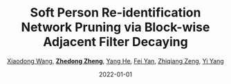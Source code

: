 ---
title: "Soft Person Re-identification Network Pruning via Block-wise Adjacent Filter Decaying"
collection: publications
permalink: /publication/Soft-Per2022
date: 2022-01-01
doi: 10.1109/TCYB.2021.3130047
venue: 'IEEE Transactions on Cybernetics'
paperurl: 'https://zdzheng.xyz/files/Wang_Soft.pdf'
author: '<a href=&quot;https://zdzheng.xyz/authors/Xiaodong-Wang&quot;>Xiaodong Wang</a>, <a href=&quot;https://zdzheng.xyz/authors/Zhedong-Zheng&quot;><strong>Zhedong Zheng</strong></a>, <a href=&quot;https://zdzheng.xyz/authors/Yang-He&quot;>Yang He</a>, <a href=&quot;https://zdzheng.xyz/authors/Fei-Yan&quot;>Fei Yan</a>, <a href=&quot;https://zdzheng.xyz/authors/Zhiqiang-Zeng&quot;>Zhiqiang Zeng</a>, <a href=&quot;https://zdzheng.xyz/authors/Yi-Yang&quot;>Yi Yang</a>'
citation: ' Xiaodong Wang,  Zhedong Zheng,  Yang He,  Fei Yan,  Zhiqiang Zeng,  Yi Yang, &quot;Soft Person Re-identification Network Pruning via Block-wise Adjacent Filter Decaying.&quot; IEEE Transactions on Cybernetics, 2022. DOI: 10.1109/TCYB.2021.3130047'
pub_year: '2022'
bib: >
    @article{wang2022soft,  
    author = "Wang, Xiaodong and Zheng, Zhedong and He, Yang and Yan, Fei and Zeng, Zhiqiang and Yang, Yi",  
    doi = "10.1109/TCYB.2021.3130047",  
    title = "Soft Person Re-identification Network Pruning via Block-wise Adjacent Filter Decaying",  
    journal = "IEEE Transactions on Cybernetics",  
    url = "https://zdzheng.xyz/files/Wang\_Soft.pdf",  
    year = "2022"
    }

---